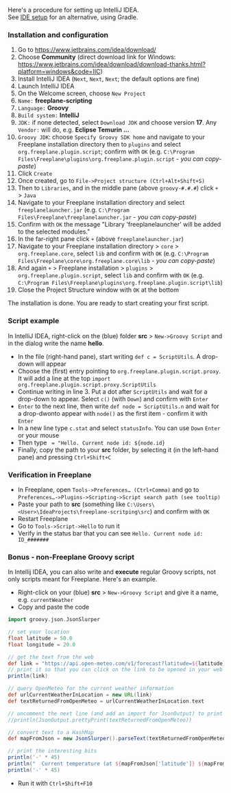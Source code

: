 <!-- toc -->

Here's a procedure for setting up IntelliJ IDEA.\
See [IDE setup](../coding/IDE_setup.md) for an alternative, using Gradle.

### Installation and configuration
1. Go to <https://www.jetbrains.com/idea/download/>
2. Choose **Community** (direct download link for Windows: <https://www.jetbrains.com/idea/download/download-thanks.html?platform=windows&code=IIC>)
3. Install IntelliJ IDEA (`Next`, `Next`, `Next`; the default options are fine)
4. Launch IntelliJ IDEA
5. On the Welcome screen, choose `New Project`
6. `Name:` **freeplane-scripting**
7. `Language:` **Groovy**
8. `Build system:` **IntelliJ**
9. `JDK:` if none detected, select `Download JDK` and choose version **17**. Any `Vendor:` will do, e.g. **Eclipse Temurin ...**
10. `Groovy JDK`: choose `Specify Groovy SDK home` and navigate to your Freeplane installation directory then to `plugins` and select `org.freeplane.plugin.script`; confirm with `OK` (e.g. `C:\Program Files\Freeplane\plugins\org.freeplane.plugin.script` - _you can copy-paste_)
11. Click `Create`
12. Once created, go to `File->Project structure (Ctrl+Alt+Shift+S)`
13. Then to `Libraries`, and in the middle pane (above `groovy-#.#.#`) click `+` > `Java`
14. Navigate to your Freeplane installation directory and select `freeplanelauncher.jar` (e.g. `C:\Program Files\Freeplane\freeplanelauncher.jar` - _you can copy-paste_)
15. Confirm with `OK` the message "Library 'freeplanelauncher' will be added to the selected modules."
16. In the far-right pane click `+` (above `freeplanelauncher.jar`)
17. Navigate to your Freeplane installation directory > `core` > `org.freeplane.core`, select `lib` and confirm with `OK` (e.g. `C:\Program Files\Freeplane\core\org.freeplane.core\lib` - _you can copy-paste_)
18. And again `+` > Freeplane installation > `plugins` > `org.freeplane.plugin.script`, select `lib` and confirm with `OK` (e.g. `C:\Program Files\Freeplane\plugins\org.freeplane.plugin.script\lib`)
19. Close the Project Structure window with `OK` at the bottom

The installation is done. You are ready to start creating your first script.

### Script example
In IntelliJ IDEA, right-click on the (blue) folder **src** > `New->Groovy Script` and in the dialog write the name **hello**.

* In the file (right-hand pane), start writing `def c = ScriptUtils`. A drop-down will appear
* Choose the (first) entry pointing to `org.freeplane.plugin.script.proxy`. It will add a line at the top `import org.freeplane.plugin.script.proxy.ScriptUtils`
* Continue writing in line 3. Put a dot after `ScriptUtils` and wait for a drop-down to appear. Select `c()` (with `Down`) and confirm with `Enter`
* `Enter` to the next line, then write `def node = ScriptUtils.n` and wait for a drop-dwonto appear with `node()` as the first item - confirm it with `Enter`
* In a new line type `c.stat` and select `statusInfo`. You can use `Down` `Enter` or your mouse
* Then type ` = "Hello. Current node id: ${node.id}`
* Finally, copy the path to your **src** folder, by selecting it (in the left-hand pane) and pressing `Ctrl+Shift+C`

### Verification in Freeplane
* In Freeplane, open `Tools->Preferences… (Ctrl+Comma)` and go to `Preferences…->Plugins->Scripting->Script search path (see tooltip)`
* Paste your path to **src** (something like `C:\Users\<User>\IdeaProjects\freeplane-scritping\src`) and confirm with `OK`
* Restart Freeplane 
* Go to `Tools->Script->Hello` to run it
* Verify in the status bar that you can see `Hello. Current node id: ID_#######`

### Bonus - non-Freeplane Groovy script
In Intellij IDEA, you can also write and **execute** regular Groovy scripts, not only scripts meant for Freeplane.
Here's an example.

* Right-click on your (blue) **src** > `New->Groovy Script` and give it a name, e.g. `currentWeather`
* Copy and paste the code
```groovy
import groovy.json.JsonSlurper

// set your location
float latitude = 50.0
float longitude = 20.0

// get the text from the web
def link = "https://api.open-meteo.com/v1/forecast?latitude=${latitude}&longitude=${longitude}&current_weather=true"
// print it so that you can click on the link to be opened in your web browser
println(link)

// query OpenMeteo for the current weather information
def urlCurrentWeatherInLocation = new URL(link)
def textReturnedFromOpenMeteo = urlCurrentWeatherInLocation.text

// uncomment the next line (and add an import for JsonOutput) to print the returned text
//println(JsonOutput.prettyPrint(textReturnedFromOpenMeteo))

// convert text to a HashMap
def mapFromJson = new JsonSlurper().parseText(textReturnedFromOpenMeteo)

// print the interesting bits
println('-' * 45)
println("  Current temperature (at ${mapFromJson['latitude']} ${mapFromJson['longitude']}): ${mapFromJson['current_weather']['temperature']}")
println('-' * 45)
```
* Run it with `Ctrl+Shift+F10`
